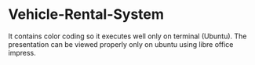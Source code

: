 # Vehicle-Rental-System
It contains color coding so it executes well only on terminal (Ubuntu). The presentation can be viewed properly only on ubuntu using libre office impress.
